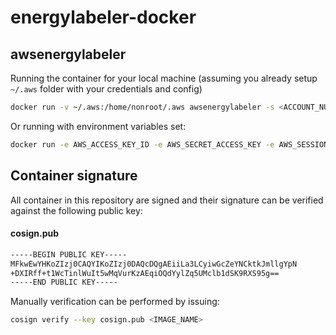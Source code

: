 # energylabeler-docker

## awsenergylabeler

Running the container for your local machine (assuming you already setup `~/.aws` folder with your credentials and config)

```bash
docker run -v ~/.aws:/home/nonroot/.aws awsenergylabeler -s <ACCOUNT_NUMBER>
```

Or running with environment variables set:

```bash
docker run -e AWS_ACCESS_KEY_ID -e AWS_SECRET_ACCESS_KEY -e AWS_SESSION_TOKEN awsenergylabeler -s 747966750797 --region eu-west-1
```

## Container signature
All container in this repository are signed and their signature can be verified against the following public key:

#### **cosign.pub**
```bash
-----BEGIN PUBLIC KEY-----
MFkwEwYHKoZIzj0CAQYIKoZIzj0DAQcDQgAEiiLa3LCyiwGcZeYNCktkJmllgYpN
+DXIRff+t1WcTinlWuIt5wMqVurKzAEqiOQdYylZq5UMclb1dSK9RXS95g==
-----END PUBLIC KEY-----
```

Manually verification can be performed by issuing:

```bash
cosign verify --key cosign.pub <IMAGE_NAME>
```
